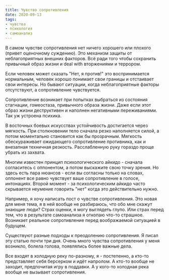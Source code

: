 ```yaml
---
title: Чувство сопротивления
date: 2020-09-13
tags:
- чувства
- психология
- самоанализ
---
```

В самом чувстве сопротивления нет ничего хорошего или плохого (привет оценочному суждению). Это механизм защиты от неблагоприятных внешних факторов. Всё ради того чтобы сохранить привычный образ жизни и deal with вторжениями и террором.

Если человек может сказать "Нет, я против!" это воспринимается нормальным, человек хорошо понимает свои границы и отстаивает свои интересы. Но бывают ситуации, когда неблагоприятные факторы отсутствуют, а сопротивление чувствуется.

Сопротивление возникает при попытках выбраться из состояния стагнации, гомеостаза, привычного образа жизни. Даже если этот образ жизни деструктивен и наполнен негативными переживаниями. Так уж устроена психика.

В восточных боевых искусствах устойчивость достигается через мягкость. При столкновении тело сначала резко наполняется силой, а потом моментально становится как бы прозрачным. Мягкость обескураживает ожидающего сопротивление противника, как и внезапная техничная резкость. Расслабленную руку гораздо проще убрать из захвата.

Многим известен принцип психологического айкидо - сначала согласитесь с оппонентом, а потом выскажите свою точку зрения. Но здесь есть пара нюансов - если вы согласны только на словах, оппонент все равно чувствует ваше сопротивление в голосе, интонациях. Второй момент - за психологическим айкидо часто скрывается неумение говорить "нет" когда это действительно нужно.

Например, я хочу написать пост о чувстве сопротивления. Это новая для меня тема, я в ней вообще не разбираюсь, что обо мне скажут знающие люди? Страх оценки, я могу выглядеть глупо. Или страх перед тем, что в результате самоанализа я откопаю что-то страшное. Возникает реальное сопротивление перед воображаемой ситуацией в будущем. 

Существуют разные подходы к преодолению сопротивления. Я писал эту статью почти три дня. Очень много чувства сопротивления у меня возникло, болела голова, появлялись более важные дела. 

Все входят в холодную реку по-разному, я - постепенно, а кто-то представляет себя берсерком и идёт напролом. А кто-то вообще не заходит, предпочитая игру в поддавки. А у кого-то холодная река вообще не вызывает сопротивления.
